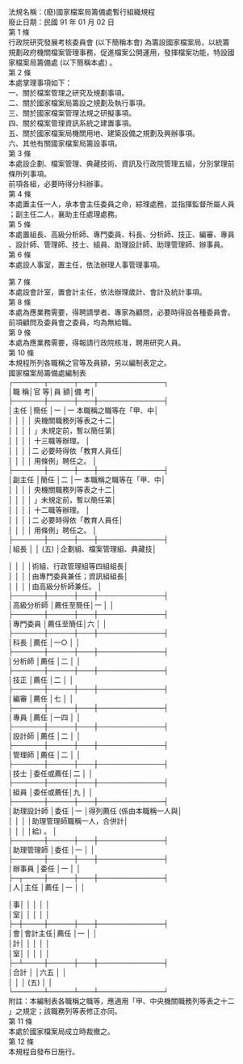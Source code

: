 法規名稱：(廢)國家檔案局籌備處暫行組織規程  
廢止日期：民國 91 年 01 月 02 日  
第 1 條  
行政院研究發展考核委員會 (以下簡稱本會) 為籌設國家檔案局，以統籌  
規劃政府機關檔案管理事務，促進檔案公開運用，發揮檔案功能，特設國  
家檔案局籌備處 (以下簡稱本處) 。  
第 2 條  
本處掌理事項如下：  
一、關於檔案管理之研究及規劃事項。  
二、關於國家檔案局籌設之規劃及執行事項。  
三、關於國家檔案管理法規之研擬事項。  
四、關於檔案管理資訊系統之建置事項。  
五、關於國家檔案局機關用地、建築設備之規劃及興辦事項。  
六、其他有關國家檔案局籌設事項。  
第 3 條  
本處設企劃、檔案管理、典藏技術、資訊及行政院管理五組，分別掌理前  
條所列事項。  
前項各組，必要時得分科辦事。  
第 4 條  
本處置主任一人，承本會主任委員之命，綜理處務，並指揮監督所屬人員  
；副主任二人，襄助主任處理處務。  
第 5 條  
本處置組長、高級分析師、專門委員、科長、分析師、技正、編審、專員  
、設計師、管理師、技士、組員、助理設計師、助理管理師、辦事員。  
第 6 條  
本處設人事室，置主任，依法辦理人事管理事項。  


第 7 條  
本處設會計室，置會計主任，依法辦理歲計、會計及統計事項。  
第 8 條  
本處為應業務需要，得聘請學者、專家為顧問，必要時得設各種委員會。  
前項顧問及委員會之委員，均為無給職。  
第 9 條  
本處為應業務需要，得報請行政院核准，聘用研究人員。  
第 10 條  
本規程所列各職稱之官等及員額，另以編制表定之。  
國家檔案局籌備處編制表  
┌──────┬─────┬───┬─────────────┐  
│職 稱│官 等│員 額│備 考│  
├──────┼─────┼───┼─────────────┤  
│主任 │簡任 │一 │一 本職稱之職等在「甲、中│  
│ │ │ │ 央機關職務列等表之十二│  
│ │ │ │ 」未規定前，暫以簡任第│  
│ │ │ │ 十三職等辦理。 │  
│ │ │ │二 必要時得依「教育人員任│  
│ │ │ │ 用條例」聘任之。 │  
├──────┼─────┼───┼─────────────┤  
│副主任 │簡任 │二 │一 本職稱之職等在「甲、中│  
│ │ │ │ 央機關職務列等表之十二│  
│ │ │ │ 」未規定前，暫以簡任第│  
│ │ │ │ 十二職等辦理。 │  
│ │ │ │二 必要時得依「教育人員任│  
│ │ │ │ 用條例」聘任之。 │  
├──────┼─────┼───┼─────────────┤  
│組長 │ │ (五) │企劃組、檔案管理組、典藏技│  


│ │ │ │術組、行政管理組等四組組長│  
│ │ │ │由專門委員兼任；資訊組組長│  
│ │ │ │由高級分析師兼任。 │  
├──────┼─────┼───┼─────────────┤  
│高級分析師 │薦任至簡任│一 │ │  
├──────┼─────┼───┼─────────────┤  
│專門委員 │薦任至簡任│六 │ │  
├──────┼─────┼───┼─────────────┤  
│科長 │薦任 │一○ │ │  
├──────┼─────┼───┼─────────────┤  
│分析師 │薦任 │二 │ │  
├──────┼─────┼───┼─────────────┤  
│技正 │薦任 │二 │ │  
├──────┼─────┼───┼─────────────┤  
│編審 │薦任 │七 │ │  
├──────┼─────┼───┼─────────────┤  
│專員 │薦任 │一四 │ │  
├──────┼─────┼───┼─────────────┤  
│設計師 │薦任 │二 │ │  
├──────┼─────┼───┼─────────────┤  
│管理師 │薦任 │二 │ │  
├──────┼─────┼───┼─────────────┤  
│技士 │委任或薦任│二 │ │  
├──────┼─────┼───┼─────────────┤  
│組員 │委任或薦任│九 │ │  
├──────┼─────┼───┼─────────────┤  
│助理設計師 │委任 │一 │得列薦任 (係由本職稱一人與│  
│ │ │ │助理管理師職稱一人，合併計│  
│ │ │ │給) 。 │  
├──────┼─────┼───┼─────────────┤  
│助理管理師 │委任 │一 │ │  
├──────┼─────┼───┼─────────────┤  
│辦事員 │委任 │一 │ │  
├─┬────┼─────┼───┼─────────────┤  
│人│主任 │薦任 │一 │ │  


│事│ │ │ │ │  
│室│ │ │ │ │  
├─┼────┼─────┼───┼─────────────┤  
│會│會計主任│薦任 │一 │ │  
│計│ │ │ │ │  
│室│ │ │ │ │  
├─┴────┼─────┼───┼─────────────┤  
│合計 │ │六五 │ │  
│ │ │ (五) │ │  
└──────┴─────┴───┴─────────────┘  
附註：本編制表各職稱之職等，應適用「甲、中央機關職務列等表之十二  
」之規定；該職務列等表修正亦同。  
第 11 條  
本處於國家檔案局成立時裁撤之。  
第 12 條  
本規程自發布日施行。  


